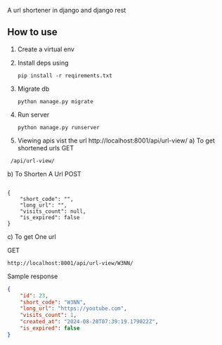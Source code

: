 A url shortener in django and django rest

## How to use 
1. Create a virtual env 
2. Install deps using
    ```shell
   pip install -r reqirements.txt
   ```
3. Migrate db
    ```shell
   python manage.py migrate
   ```
4. Run server

   ```shell
   python manage.py runserver
   ```
   
5. Viewing apis
vist the url
http://localhost:8001/api/url-view/
a) To get shortened urls
GET
```
 /api/url-view/

```

b) To Shorten A Url
POST
```

{
    "short_code": "",
    "long_url": "",
    "visits_count": null,
    "is_expired": false
}

```

c) To get One url 

GET 

```
http://localhost:8001/api/url-view/W3NN/
```

Sample response

```json
{
    "id": 23,
    "short_code": "W3NN",
    "long_url": "https://youtube.com",
    "visits_count": 1,
    "created_at": "2024-08-20T07:39:19.179022Z",
    "is_expired": false
}
```